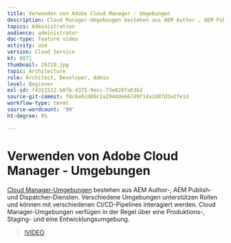 ```yaml
---
title: Verwenden von Adobe Cloud Manager - Umgebungen
description: Cloud Manager-Umgebungen bestehen aus AEM Author-, AEM Publish- und Dispatcher-Diensten. Verschiedene Umgebungen unterstützen Rollen und können mit verschiedenen CI/CD-Pipelines interagiert werden. Cloud Manager-Umgebungen verfügen in der Regel über eine Produktions-, Staging- und eine Entwicklungsumgebung.
topics: Administration
audience: administrator
doc-type: feature video
activity: use
version: Cloud Service
kt: 6871
thumbnail: 26318.jpg
topic: Architecture
role: Architect, Developer, Admin
level: Beginner
exl-id: f4311522-b8fb-4375-9ecc-73e0207a63b2
source-git-commit: f0c6e6cd09c1a2944de667d9f14a2d87d3e2fe1d
workflow-type: tm+mt
source-wordcount: '99'
ht-degree: 0%

---
```


# Verwenden von Adobe Cloud Manager - Umgebungen

[Cloud Manager-Umgebungen](https://experienceleague.adobe.com/docs/experience-manager-cloud-manager/using/how-to-use/manage-your-environment.html) bestehen aus AEM Author-, AEM Publish- und Dispatcher-Diensten. Verschiedene Umgebungen unterstützen Rollen und können mit verschiedenen CI/CD-Pipelines interagiert werden. Cloud Manager-Umgebungen verfügen in der Regel über eine Produktions-, Staging- und eine Entwicklungsumgebung.

>[!VIDEO](https://video.tv.adobe.com/v/26318/?quality=12&learn=on&hidetitle=true)
